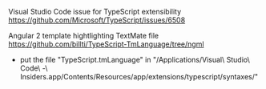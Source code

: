 Visual Studio Code issue for TypeScript extensibility
https://github.com/Microsoft/TypeScript/issues/6508

Angular 2 template hightlighting TextMate file
https://github.com/billti/TypeScript-TmLanguage/tree/ngml

* put the file "TypeScript.tmLanguage" in "/Applications/Visual\ Studio\ Code\ -\ Insiders.app/Contents/Resources/app/extensions/typescript/syntaxes/"
